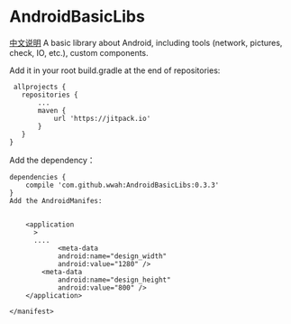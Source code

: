 # AndroidBasicLibs
[中文说明](https://github.com/wwah/AndroidBasicLibs/blob/master/ZH_README.md)
A basic library about Android, including tools (network, pictures, check, IO, etc.), custom components.

Add it in your root build.gradle at the end of repositories:
 ```
  allprojects {
  	repositories {
		...
		maven { 
			url 'https://jitpack.io' 
		}
	}
}
   ```
  Add the dependency：
   ```
  dependencies {
       compile 'com.github.wwah:AndroidBasicLibs:0.3.3'
  }
  Add the AndroidManifes:
   ```
  ```

      <application
        >
        ....
              <meta-data
              android:name="design_width"
              android:value="1280" />
          <meta-data
              android:name="design_height"
              android:value="800" />
      </application>

  </manifest>

  ```

